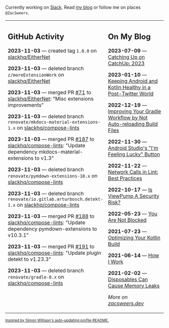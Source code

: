 Currently working on [Slack](https://slack.com/). Read [my blog](https://zacsweers.dev/) or follow me on places `@ZacSweers`.

<table><tr><td valign="top" width="60%">

## GitHub Activity
<!-- githubActivity starts -->
**2023-11-03** — created tag `1.8.0` on [slackhq/EitherNet](https://github.com/slackhq/EitherNet)

**2023-11-03** — deleted branch `z/moreExtensionWork` on [slackhq/EitherNet](https://github.com/slackhq/EitherNet)

**2023-11-03** — merged PR [#71](https://github.com/slackhq/EitherNet/pull/71) to [slackhq/EitherNet](https://github.com/slackhq/EitherNet): "Misc extensions improvements"

**2023-11-03** — deleted branch `renovate/mkdocs-material-extensions-1.x` on [slackhq/compose-lints](https://github.com/slackhq/compose-lints)

**2023-11-03** — merged PR [#187](https://github.com/slackhq/compose-lints/pull/187) to [slackhq/compose-lints](https://github.com/slackhq/compose-lints): "Update dependency mkdocs-material-extensions to v1.3"

**2023-11-03** — deleted branch `renovate/pymdown-extensions-10.x` on [slackhq/compose-lints](https://github.com/slackhq/compose-lints)

**2023-11-03** — deleted branch `renovate/io.gitlab.arturbosch.detekt-1.x` on [slackhq/compose-lints](https://github.com/slackhq/compose-lints)

**2023-11-03** — merged PR [#188](https://github.com/slackhq/compose-lints/pull/188) to [slackhq/compose-lints](https://github.com/slackhq/compose-lints): "Update dependency pymdown-extensions to v10.3.1"

**2023-11-03** — merged PR [#191](https://github.com/slackhq/compose-lints/pull/191) to [slackhq/compose-lints](https://github.com/slackhq/compose-lints): "Update plugin detekt to v1.23.3"

**2023-11-03** — deleted branch `renovate/gradle-8.x` on [slackhq/compose-lints](https://github.com/slackhq/compose-lints)
<!-- githubActivity ends -->
</td><td valign="top" width="40%">

## On My Blog
<!-- blog starts -->
**2023-07-09** — [Catching Up on CatchUp: 2023](https://www.zacsweers.dev/catching-up-on-catchup-2023/)

**2023-01-10** — [Keeping Android and Kotlin Healthy in a Post-Twitter World](https://www.zacsweers.dev/keeping-android-healthy/)

**2022-12-19** — [Improving Your Gradle Workflow by Not Auto-reloading Build Files](https://www.zacsweers.dev/improving-your-workflow-by-not-auto-reloading-build-files/)

**2022-11-30** — [Android Studio's "I'm Feeling Lucky" Button](https://www.zacsweers.dev/android-studios-im-feeling-lucky-button/)

**2022-11-22** — [Network Calls in Lint: Best Practices](https://www.zacsweers.dev/network-calls-in-lint-best-practices/)

**2022-10-17** — [Is ViewPump A Security Risk?](https://www.zacsweers.dev/is-viewpump-a-security-risk/)

**2022-05-23** — [You Are Not Blocked](https://www.zacsweers.dev/you-are-not-blocked/)

**2021-07-23** — [Optimizing Your Kotlin Build](https://www.zacsweers.dev/optimizing-your-kotlin-build/)

**2021-06-14** — [How I Work](https://www.zacsweers.dev/how-i-work/)

**2021-02-02** — [Disposables Can Cause Memory Leaks](https://www.zacsweers.dev/disposables-can-cause-memory-leaks/)
<!-- blog ends -->
_More on [zacsweers.dev](https://zacsweers.dev/)_
</td></tr></table>

<sub><a href="https://simonwillison.net/2020/Jul/10/self-updating-profile-readme/">Inspired by Simon Willison's auto-updating profile README.</a></sub>